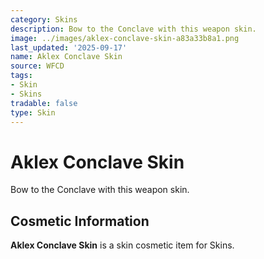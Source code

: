 ```yaml
---
category: Skins
description: Bow to the Conclave with this weapon skin.
image: ../images/aklex-conclave-skin-a83a33b8a1.png
last_updated: '2025-09-17'
name: Aklex Conclave Skin
source: WFCD
tags:
- Skin
- Skins
tradable: false
type: Skin
---
```


# Aklex Conclave Skin

Bow to the Conclave with this weapon skin.

## Cosmetic Information

**Aklex Conclave Skin** is a skin cosmetic item for Skins.

